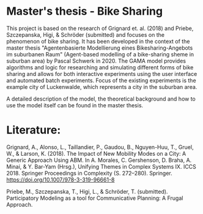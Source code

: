# Master's thesis - Bike Sharing

This project is based on the research of Grignard et. al. (2018) and Priebe, Szczepanska, Higi, & Schröder (submitted) and focuses on the phenomenon of bike sharing.  It has been developed in the context of the master thesis "Agentenbasierte Modellierung eines Bikesharing-Angebots im suburbanen Raum" (Agent-based modelling of a bike-sharing sheme in suburban area) by Pascal Schwerk in 2020. The GAMA model provides algorithms and logic for researching and simulating different forms of bike sharing and allows for both interactive experiments using the user interface and automated batch experiments. Focus of the existing experiments is the example city of Luckenwalde, which represents a city in the suburban area.

A detailed description of the model, the theoretical background and how to use the model itself can be found in the master thesis. 

 

# Literature:
Grignard, A., Alonso, L., Taillandier, P., Gaudou, B., Nguyen-Huu, T., Gruel, W., & Larson, K. (2018). The Impact of New Mobility Modes on a City: A Generic Approach Using ABM. In A. Morales, C. Gershenson, D. Braha, A. Minai, & Y. Bar-Yam (Hrsg.), Unifying Themes in Complex Systems IX. ICCS 2018. Springer Proceedings in Complexity (S. 272–280). Springer. https://doi.org/10.1007/978-3-319-96661-8

Priebe, M., Szczepanska, T., Higi, L., & Schröder, T. (submitted). Participatory Modeling as a tool for Communicative Planning: A Frugal Approach.
